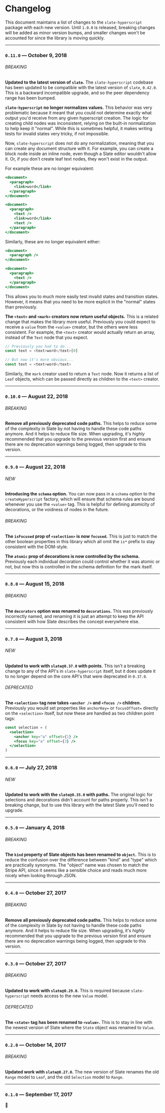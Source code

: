 # Changelog

This document maintains a list of changes to the `slate-hyperscript` package with each new version. Until `1.0.0` is released, breaking changes will be added as minor version bumps, and smaller changes won't be accounted for since the library is moving quickly.

---

### `0.11.0` — October 9, 2018

###### BREAKING

**Updated to the latest version of `slate`.** The `slate-hyperscript` codebase has been updated to be compatible with the latest version of `slate`, `0.42.0`. This is a backward incompatible upgrade, and so the peer dependency range has been bumped.

**`slate-hyperscript` no longer normalizes values.** This behavior was very problematic because it meant that you could not determine exactly what output you'd receive from any given hyperscript creation. The logic for creating child nodes was inconsistent, relying on the built-in normalization to help keep it "normal". While this is sometimes helpful, it makes writing tests for invalid states very tricky, if not impossible.

Now, `slate-hyperscript` does not do any normalization, meaning that you can create any document structure with it. For example, you can create a block node inside an inline node, even though a Slate editor wouldn't allow it. Or, if you don't create leaf text nodes, they won't exist in the output.

For example these are no longer equivalent:

```jsx
<document>
  <paragraph>
    <link>word</link>
  </paragraph>
</document>
```

```jsx
<document>
  <paragraph>
    <text />
    <link>word</link>
    <text />
  </paragraph>
</document>
```

Similarly, these are no longer equivalent either:

```jsx
<document>
  <paragraph />
</document>
```

```jsx
<document>
  <paragraph>
    <text />
  </paragraph>
</document>
```

This allows you to much more easily test invalid states and transition states. However, it means that you need to be more explicit in the "normal" states than previously.

**The `<text>` and `<mark>` creators now return useful objects.** This is a related change that makes the library more useful. Previously you could expect to receive a `value` from the `<value>` creator, but the others were less consistent. For example, the `<text>` creator would actually return an array, instead of the `Text` node that you expect.

```js
// Previously you had to do...
const text = <text>word</text>[0]

// But now it's more obvious...
const text = <text>word</text>
```

Similarly, the `mark` creator used to return a `Text` node. Now it returns a list of `Leaf` objects, which can be passed directly as children to the `<text>` creator.

---

### `0.10.0` — August 22, 2018

###### BREAKING

**Remove all previously deprecated code paths.** This helps to reduce some of the complexity in Slate by not having to handle these code paths anymore. And it helps to reduce file size. When upgrading, it's _highly_ recommended that you upgrade to the previous version first and ensure there are no deprecation warnings being logged, then upgrade to this version.

---

### `0.9.0` — August 22, 2018

###### NEW

**Introducing the `schema` option.** You can now pass in a `schema` option to the `createHyperscript` factory, which will ensure that schema rules are bound whenever you use the `<value>` tag. This is helpful for defining atomicity of decorations, or the voidness of nodes in the future.

###### BREAKING

**The `isFocused` prop of `<selection>` is now `focused`.** This is just to match the other boolean properties in this library which all omit the `is*` prefix to stay consistent with the DOM-style.

**The `atomic` prop of decorations is now controlled by the schema.** Previously each individual decoration could control whether it was atomic or not, but now this is controlled in the schema definition for the mark itself.

---

### `0.8.0` — August 15, 2018

###### BREAKING

**The `decorators` option was renamed to `decorations`.** This was previously incorrectly named, and renaming it is just an attempt to keep the API consistent with how Slate describes the concept everywhere else.

---

### `0.7.0` — August 3, 2018

###### NEW

**Updated to work with `slate@0.37.0` with points.** This isn't a breaking change to any of the API's in `slate-hyperscript` itself, but it does update it to no longer depend on the core API's that were deprecated in `0.37.0`.

###### DEPRECATED

**The `<selection>` tag now takes `<anchor />` and `<focus />` children.** Previously you would set properties like `anchorKey=` or `focusOffset=` directly on the `<selection>` itself, but now these are handled as two children point tags:

```jsx
const selection = (
  <selection>
    <anchor key="a" offset={1} />
    <focus key="a" offset={3} />
  </selection>
)
```

---

### `0.6.0` — July 27, 2018

###### NEW

**Updated to work with the `slate@0.35.0` with paths.** The original logic for selections and decorations didn't account for paths properly. This isn't a breaking change, but to use this library with the latest Slate you'll need to upgrade.

---

### `0.5.0` — January 4, 2018

###### BREAKING

**The `kind` property of Slate objects has been renamed to `object`.** This is to reduce the confusion over the difference between "kind" and "type" which are practically synonyms. The "object" name was chosen to match the Stripe API, since it seems like a sensible choice and reads much more nicely when looking through JSON.

---

### `0.4.0` — October 27, 2017

###### BREAKING

**Remove all previously deprecated code paths.** This helps to reduce some of the complexity in Slate by not having to handle these code paths anymore. And it helps to reduce file size. When upgrading, it's _highly_ recommended that you upgrade to the previous version first and ensure there are no deprecation warnings being logged, then upgrade to this version.

---

### `0.3.0` — October 27, 2017

###### BREAKING

**Updated to work with `slate@0.29.0`.** This is required because `slate-hyperscript` needs access to the new `Value` model.

###### DEPRECATED

**The `<state>` tag has been renamed to `<value>`.** This is to stay in line with the newest version of Slate where the `State` object was renamed to `Value`.

---

### `0.2.0` — October 14, 2017

###### BREAKING

**Updated work with `slate@0.27.0`.** The new version of Slate renames the old `Range` model to `Leaf`, and the old `Selection` model to `Range`.

---

### `0.1.0` — September 17, 2017

:tada:
